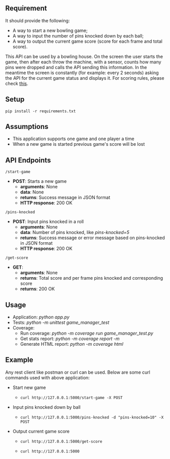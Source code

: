 ## Requirement
It should provide the following:
* A way to start a new bowling game;
* A way to input the number of pins knocked down by each ball;
* A way to output the current game score (score for each frame and total score).

This API can be used by a bowling house. On the screen the user starts the game, then after each throw the machine, with a sensor, counts how many pins were dropped and calls the API sending this information. In the meantime the screen is constantly (for example: every 2 seconds) asking the API for the current game status and displays it. For scoring rules, please check [this](https://en.wikipedia.org/wiki/Ten-pin_bowling).

## Setup
    pip install -r requirements.txt

## Assumptions
* This application supports one game and one player a time
* When a new game is started previous game's score will be lost

## API Endpoints
`/start-game`
- **POST**: Starts a new game
    - **arguments**: None
    - **data**: None
    - **returns**: Success message in JSON format
    - **HTTP response**: 200 OK

`/pins-knocked`
- **POST**: Input pins knocked in a roll
  - **arguments**: None
  - **data**: Number of pins knocked, like *pins-knocked=5*
  - **returns**: Success message or error message based on pins-knocked in JSON format
  - **HTTP response**: 200 OK

`/get-score`
- **GET**:
  - **arguments**: None
  - **returns**: Total score and per frame pins knocked and corresponding score
  - **returns**: 200 OK

## Usage
* Application: *python app.py*
* Tests: *python -m unittest game_manager_test*
* Coverage:
    * Run coverage: *python -m coverage run game_manager_test.py*
    * Get stats report: *python -m coverage report -m*
    * Generate HTML report: *python -m coverage html*

## Example
Any rest client like postman or curl can be used. Below are some curl commands used with above application:
* Start new game
    *     curl http://127.0.0.1:5000/start-game -X POST
* Input pins knocked down by ball
    *     curl http://127.0.0.1:5000/pins-knocked -d "pins-knocked=10" -X POST
* Output current game score
    *     curl http://127.0.0.1:5000/get-score
    *     curl http://127.0.0.1:5000
